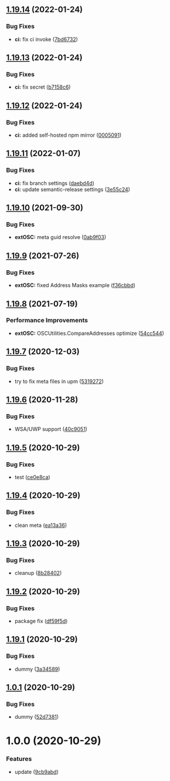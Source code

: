 ## [1.19.14](https://github.com/Iam1337/extOSC/compare/v1.19.13...v1.19.14) (2022-01-24)


### Bug Fixes

* **ci:** fix ci invoke ([7bd6732](https://github.com/Iam1337/extOSC/commit/7bd6732ae10f3d4afcfe8fa9397abf792e021aff))

## [1.19.13](https://github.com/Iam1337/extOSC/compare/v1.19.12...v1.19.13) (2022-01-24)


### Bug Fixes

* **ci:** fix secret ([b7158c6](https://github.com/Iam1337/extOSC/commit/b7158c6a18abde5595160587553cf40b41525bb7))

## [1.19.12](https://github.com/Iam1337/extOSC/compare/v1.19.11...v1.19.12) (2022-01-24)


### Bug Fixes

* **ci:** added self-hosted npm mirror ([0005091](https://github.com/Iam1337/extOSC/commit/00050917239cb1a51ea7f698ac80b3182c9dbcb7))

## [1.19.11](https://github.com/Iam1337/extOSC/compare/v1.19.10...v1.19.11) (2022-01-07)


### Bug Fixes

* **ci:** fix branch settings ([daebd4d](https://github.com/Iam1337/extOSC/commit/daebd4d0ea4070159ec283b1f3cbaf19173088c5))
* **ci:** update semantic-release settings ([3e55c24](https://github.com/Iam1337/extOSC/commit/3e55c240c69f5daed8538377abe2be166722013e))

## [1.19.10](https://github.com/Iam1337/extOSC/compare/v1.19.9...v1.19.10) (2021-09-30)


### Bug Fixes

* **extOSC:** meta guid resolve ([0ab9f03](https://github.com/Iam1337/extOSC/commit/0ab9f03bb3675239a67dabcc7156fe86974f66b7))

## [1.19.9](https://github.com/Iam1337/extOSC/compare/v1.19.8...v1.19.9) (2021-07-26)


### Bug Fixes

* **extOSC:** fixed Address Masks example ([f36cbbd](https://github.com/Iam1337/extOSC/commit/f36cbbd843975a044619c4f2f1d4214b96b8e178))

## [1.19.8](https://github.com/Iam1337/extOSC/compare/v1.19.7...v1.19.8) (2021-07-19)


### Performance Improvements

* **extOSC:** OSCUtilities.CompareAddresses optimize ([54cc544](https://github.com/Iam1337/extOSC/commit/54cc544eb2c37291c0b482663133f36be0d15712))

## [1.19.7](https://github.com/Iam1337/extOSC/compare/v1.19.6...v1.19.7) (2020-12-03)


### Bug Fixes

* try to fix meta files in upm ([5319272](https://github.com/Iam1337/extOSC/commit/5319272d18a99af243bc7ce77a908404c9e11a16))

## [1.19.6](https://github.com/Iam1337/extOSC/compare/v1.19.5...v1.19.6) (2020-11-28)


### Bug Fixes

* WSA/UWP support ([40c9051](https://github.com/Iam1337/extOSC/commit/40c90514785ab324b6a5cde9c22c98e73700702a))

## [1.19.5](https://github.com/Iam1337/extOSC/compare/v1.19.4...v1.19.5) (2020-10-29)


### Bug Fixes

* test ([ce0e8ca](https://github.com/Iam1337/extOSC/commit/ce0e8ca16ca5bdc24c6eae8cbb47e7660a8b6036))

## [1.19.4](https://github.com/Iam1337/extOSC/compare/v1.19.3...v1.19.4) (2020-10-29)


### Bug Fixes

* clean meta ([ea13a36](https://github.com/Iam1337/extOSC/commit/ea13a36dd464aa432d17d467ee0713c6b91f219d))

## [1.19.3](https://github.com/Iam1337/extOSC/compare/v1.19.2...v1.19.3) (2020-10-29)


### Bug Fixes

* cleanup ([8b28402](https://github.com/Iam1337/extOSC/commit/8b284028bdf98533e5835af7bc8ed87c89838d00))

## [1.19.2](https://github.com/Iam1337/extOSC/compare/v1.19.1...v1.19.2) (2020-10-29)


### Bug Fixes

* package fix ([df59f5d](https://github.com/Iam1337/extOSC/commit/df59f5d73e1ac7068b576efb8f7446f8ad473f68))

## [1.19.1](https://github.com/Iam1337/extOSC/compare/v1.19.0...v1.19.1) (2020-10-29)


### Bug Fixes

* dummy ([3a34589](https://github.com/Iam1337/extOSC/commit/3a345892fb6129e58538ab99d4380ad784e48998))

## [1.0.1](https://github.com/Iam1337/extOSC/compare/v1.0.0...v1.0.1) (2020-10-29)


### Bug Fixes

* dummy ([52d7381](https://github.com/Iam1337/extOSC/commit/52d7381c8f9bcd0839266072e3c22cb17b310f95))

# 1.0.0 (2020-10-29)


### Features

* update ([9cb9abd](https://github.com/Iam1337/extOSC/commit/9cb9abd03f4eeb3f02851940615a64c7569cde4d))
